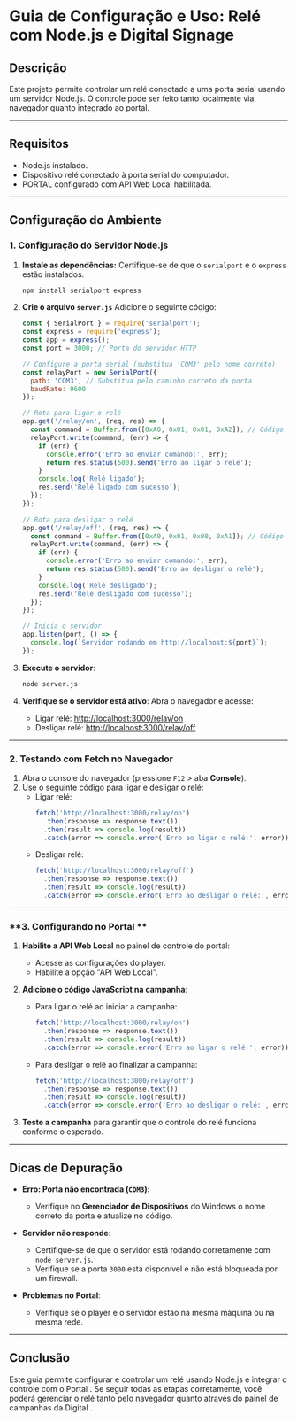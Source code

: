 # Guia de Configuração e Uso: Relé com Node.js e Digital Signage 

## Descrição
Este projeto permite controlar um relé conectado a uma porta serial usando um servidor Node.js. O controle pode ser feito tanto localmente via navegador quanto integrado ao portal.

---

## Requisitos
- Node.js instalado.
- Dispositivo relé conectado à porta serial do computador.
- PORTAL configurado com API Web Local habilitada.

---

## Configuração do Ambiente

### **1. Configuração do Servidor Node.js**
1. **Instale as dependências:**
   Certifique-se de que o `serialport` e o `express` estão instalados.
   ```bash
   npm install serialport express
   ```

2. **Crie o arquivo `server.js`**
   Adicione o seguinte código:
   ```javascript
   const { SerialPort } = require('serialport');
   const express = require('express');
   const app = express();
   const port = 3000; // Porta do servidor HTTP

   // Configure a porta serial (substitua 'COM3' pelo nome correto)
   const relayPort = new SerialPort({
     path: 'COM3', // Substitua pelo caminho correto da porta
     baudRate: 9600
   });

   // Rota para ligar o relé
   app.get('/relay/on', (req, res) => {
     const command = Buffer.from([0xA0, 0x01, 0x01, 0xA2]); // Código para ligar o relé
     relayPort.write(command, (err) => {
       if (err) {
         console.error('Erro ao enviar comando:', err);
         return res.status(500).send('Erro ao ligar o relé');
       }
       console.log('Relé ligado');
       res.send('Relé ligado com sucesso');
     });
   });

   // Rota para desligar o relé
   app.get('/relay/off', (req, res) => {
     const command = Buffer.from([0xA0, 0x01, 0x00, 0xA1]); // Código para desligar o relé
     relayPort.write(command, (err) => {
       if (err) {
         console.error('Erro ao enviar comando:', err);
         return res.status(500).send('Erro ao desligar o relé');
       }
       console.log('Relé desligado');
       res.send('Relé desligado com sucesso');
     });
   });

   // Inicia o servidor
   app.listen(port, () => {
     console.log(`Servidor rodando em http://localhost:${port}`);
   });
   ```

3. **Execute o servidor**:
   ```bash
   node server.js
   ```

4. **Verifique se o servidor está ativo**:
   Abra o navegador e acesse:
   - Ligar relé: [http://localhost:3000/relay/on](http://localhost:3000/relay/on)
   - Desligar relé: [http://localhost:3000/relay/off](http://localhost:3000/relay/off)

---

### **2. Testando com Fetch no Navegador**
1. Abra o console do navegador (pressione `F12` > aba **Console**).
2. Use o seguinte código para ligar e desligar o relé:
   - Ligar relé:
     ```javascript
     fetch('http://localhost:3000/relay/on')
       .then(response => response.text())
       .then(result => console.log(result))
       .catch(error => console.error('Erro ao ligar o relé:', error));
     ```
   - Desligar relé:
     ```javascript
     fetch('http://localhost:3000/relay/off')
       .then(response => response.text())
       .then(result => console.log(result))
       .catch(error => console.error('Erro ao desligar o relé:', error));
     ```

---

### **3. Configurando no Portal **
1. **Habilite a API Web Local** no painel de controle do portal:
   - Acesse as configurações do player.
   - Habilite a opção "API Web Local".

2. **Adicione o código JavaScript na campanha**:
   - Para ligar o relé ao iniciar a campanha:
     ```javascript
     fetch('http://localhost:3000/relay/on')
       .then(response => response.text())
       .then(result => console.log(result))
       .catch(error => console.error('Erro ao ligar o relé:', error));
     ```
   - Para desligar o relé ao finalizar a campanha:
     ```javascript
     fetch('http://localhost:3000/relay/off')
       .then(response => response.text())
       .then(result => console.log(result))
       .catch(error => console.error('Erro ao desligar o relé:', error));
     ```

3. **Teste a campanha** para garantir que o controle do relé funciona conforme o esperado.

---

## Dicas de Depuração
- **Erro: Porta não encontrada (`COM3`)**:
  - Verifique no **Gerenciador de Dispositivos** do Windows o nome correto da porta e atualize no código.

- **Servidor não responde**:
  - Certifique-se de que o servidor está rodando corretamente com `node server.js`.
  - Verifique se a porta `3000` está disponível e não está bloqueada por um firewall.

- **Problemas no Portal**:
  - Verifique se o player e o servidor estão na mesma máquina ou na mesma rede.

---

## Conclusão
Este guia permite configurar e controlar um relé usando Node.js e integrar o controle com o Portal . Se seguir todas as etapas corretamente, você poderá gerenciar o relé tanto pelo navegador quanto através do painel de campanhas da Digital .
